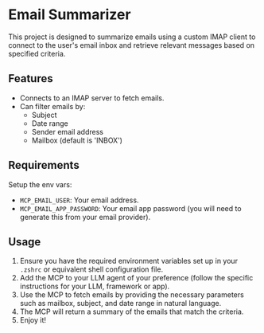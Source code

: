 # Email Summarizer

This project is designed to summarize emails using a custom IMAP client to connect to the user's email inbox and retrieve relevant messages based on specified criteria.

## Features
- Connects to an IMAP server to fetch emails.
- Can filter emails by:
  - Subject
  - Date range
  - Sender email address
  - Mailbox (default is 'INBOX')

## Requirements
Setup the env vars:
- `MCP_EMAIL_USER`: Your email address.
- `MCP_EMAIL_APP_PASSWORD`: Your email app password (you will need to generate this from your email provider).

## Usage
1. Ensure you have the required environment variables set up in your `.zshrc` or equivalent shell configuration file.
2. Add the MCP to your LLM agent of your preference (follow the specific instructions for your LLM, framework or app).
3. Use the MCP to fetch emails by providing the necessary parameters such as mailbox, subject, and date range in natural language.
4. The MCP will return a summary of the emails that match the criteria.
5. Enjoy it!
